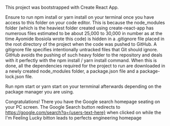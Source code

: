 This project was bootstrapped with Create React App.

Ensure to run npm install or yarn install on your terminal once you have access to this folder on your code editor. This is because the node_modules folder (which is the heaviest folder created using create-react-app has numerous files estimated to be about 25,000 to 30,000 in number as at the time Ayomide Ibosiola wrote this code) is hidden in a .gitignore file placed in the root directory of the project when the code was pushed to GitHub. A gitignore file specifies intentionally untracked files that Git should ignore. GitHub avoids the pushing of such heavy folder to the repository and deals with it perfectly with the npm install / yarn install command. When this is done, all the dependencies required for the project to run are downloaded in a newly created node_modules folder, a package.json file and a package-lock.json file.

Run npm start or yarn start on your ternminal afterwards depending on the package manager you are using.

Congratulations! There you have the Google search homepage seating on your PC screen. The Google Search button redirects to https://google.com/search?q={users-text-here} when clicked on while the I'm Feeling Lucky bitton leads to perfects engineering homepage
